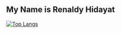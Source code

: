 ## My Name is Renaldy Hidayat


[![Top Langs](https://github-readme-stats.vercel.app/api/top-langs/?username=renaldyhidayatt&layout=compact)](https://github.com/anuraghazra/github-readme-stats)
